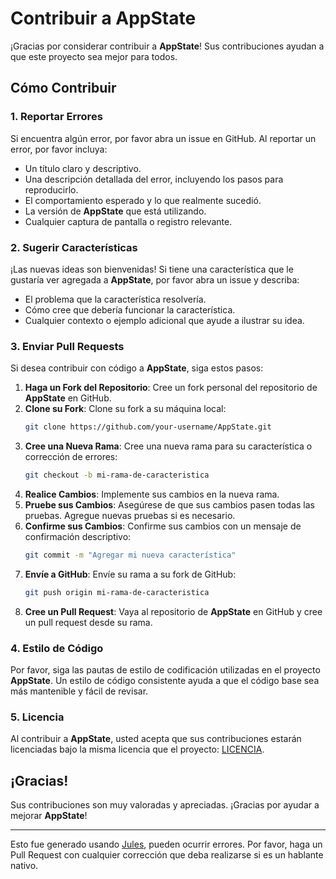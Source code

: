 # Contribuir a AppState

¡Gracias por considerar contribuir a **AppState**! Sus contribuciones ayudan a que este proyecto sea mejor para todos.

## Cómo Contribuir

### 1. Reportar Errores

Si encuentra algún error, por favor abra un issue en GitHub. Al reportar un error, por favor incluya:

- Un título claro y descriptivo.
- Una descripción detallada del error, incluyendo los pasos para reproducirlo.
- El comportamiento esperado y lo que realmente sucedió.
- La versión de **AppState** que está utilizando.
- Cualquier captura de pantalla o registro relevante.

### 2. Sugerir Características

¡Las nuevas ideas son bienvenidas! Si tiene una característica que le gustaría ver agregada a **AppState**, por favor abra un issue y describa:

- El problema que la característica resolvería.
- Cómo cree que debería funcionar la característica.
- Cualquier contexto o ejemplo adicional que ayude a ilustrar su idea.

### 3. Enviar Pull Requests

Si desea contribuir con código a **AppState**, siga estos pasos:

1. **Haga un Fork del Repositorio**: Cree un fork personal del repositorio de **AppState** en GitHub.
2. **Clone su Fork**: Clone su fork a su máquina local:
   ```bash
   git clone https://github.com/your-username/AppState.git
   ```
3. **Cree una Nueva Rama**: Cree una nueva rama para su característica o corrección de errores:
   ```bash
   git checkout -b mi-rama-de-caracteristica
   ```
4. **Realice Cambios**: Implemente sus cambios en la nueva rama.
5. **Pruebe sus Cambios**: Asegúrese de que sus cambios pasen todas las pruebas. Agregue nuevas pruebas si es necesario.
6. **Confirme sus Cambios**: Confirme sus cambios con un mensaje de confirmación descriptivo:
   ```bash
   git commit -m "Agregar mi nueva característica"
   ```
7. **Envíe a GitHub**: Envíe su rama a su fork de GitHub:
   ```bash
   git push origin mi-rama-de-caracteristica
   ```
8. **Cree un Pull Request**: Vaya al repositorio de **AppState** en GitHub y cree un pull request desde su rama.

### 4. Estilo de Código

Por favor, siga las pautas de estilo de codificación utilizadas en el proyecto **AppState**. Un estilo de código consistente ayuda a que el código base sea más mantenible y fácil de revisar.

### 5. Licencia

Al contribuir a **AppState**, usted acepta que sus contribuciones estarán licenciadas bajo la misma licencia que el proyecto: [LICENCIA](https://github.com/0xLeif/AppState/blob/main/LICENSE).

## ¡Gracias!

Sus contribuciones son muy valoradas y apreciadas. ¡Gracias por ayudar a mejorar **AppState**!

---
Esto fue generado usando [Jules](https://jules.google), pueden ocurrir errores. Por favor, haga un Pull Request con cualquier corrección que deba realizarse si es un hablante nativo.
